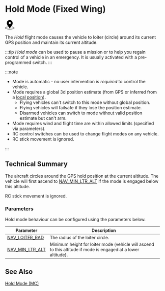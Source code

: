 # Hold Mode (Fixed Wing)

[<img src="../../assets/site/position_fixed.svg" title="Position fix required (e.g. GPS)" width="30px" />](../getting_started/flight_modes.md#key_position_fixed)

The _Hold_ flight mode causes the vehicle to loiter (circle) around its current GPS position and maintain its current altitude.

:::tip
_Hold mode_ can be used to pause a mission or to help you regain control of a vehicle in an emergency.
It is usually activated with a pre-programmed switch.
:::

:::note

- Mode is automatic - no user intervention is _required_ to control the vehicle.
- Mode requires a global 3d position estimate (from GPS or inferred from a [local position](../ros/external_position_estimation.md#enabling-auto-modes-with-a-local-position)).
  - Flying vehicles can't switch to this mode without global position.
  - Flying vehicles will failsafe if they lose the position estimate.
  - Disarmed vehicles can switch to mode without valid position estimate but can't arm.
- Mode requires wind and flight time are within allowed limits (specified via parameters).
- RC control switches can be used to change flight modes on any vehicle.
- RC stick movement is ignored.

<!-- https://github.com/PX4/PX4-Autopilot/blob/main/src/modules/commander/ModeUtil/mode_requirements.cpp -->

:::

## Technical Summary

The aircraft circles around the GPS hold position at the current altitude.
The vehicle will first ascend to [NAV_MIN_LTR_ALT](#NAV_MIN_LTR_ALT) if the mode is engaged below this altitude.

RC stick movement is ignored.

### Parameters

Hold mode behaviour can be configured using the parameters below.

| Parameter                                                                                                | Description                                                                                                   |
| -------------------------------------------------------------------------------------------------------- | ------------------------------------------------------------------------------------------------------------- |
| [NAV_LOITER_RAD](../advanced_config/parameter_reference.md#NAV_LOITER_RAD)                               | The radius of the loiter circle.                                                                              |
| <a id="NAV_MIN_LTR_ALT"></a>[NAV_MIN_LTR_ALT](../advanced_config/parameter_reference.md#NAV_MIN_LTR_ALT) | Minimum height for loiter mode (vehicle will ascend to this altitude if mode is engaged at a lower altitude). |

## See Also

[Hold Mode (MC)](../flight_modes_mc/hold.md)

<!-- this maps to AUTO_LOITER in flight mode state machine -->
